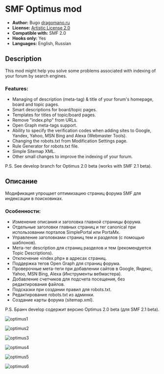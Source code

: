 # SMF Optimus mod
* **Author:** Bugo [dragomano.ru](http://dragomano.ru)
* **License:** [Artistic License 2.0](http://opensource.org/licenses/artistic-license-2.0)
* **Compatible with:** SMF 2.0
* **Hooks only:** Yes
* **Languages:** English, Russian

## Description
This mod might help you solve some problems associated with indexing of your forum by search engines.

### Features:
* Managing of description (meta-tag) & title of your forum's homepage, board and topic pages.
* Smart descriptions for board/topic pages.
* Templates for titles of topic/board pages.
* Remove "index.php" from URLs.
* Open Graph meta-tags support.
* Ability to specify the verification codes when adding sites to Google, Yandex, Yahoo, MSN Bing and Alexa (Webmaster Tools).
* Changing the robots.txt from Modification Settings page.
* Rule Generator for robots.txt file.
* Simple Sitemap XML.
* Other small changes to improve the indexing of your forum.

P.S. See develop branch for Optimus 2.0 beta (works with SMF 2.1 beta).

## Описание
Модификация упрощает оптимизацию страниц форума SMF для индексации в поисковиках.

### Особенности:
* Изменение описания и заголовка главной страницы форума.
* Отдельные заголовки главных страниц и тег canonical при использовании порталов SimplePortal или PortaMx.
* Управление заголовками страниц тем и разделов (с помощью шаблонов).
* Мета-тег description для страниц разделов и тем (рекомендуется Topic Descriptions).
* Отключение «index.php» в адресах страниц.
* Поддержка тегов Open Graph для страниц форума.
* Проверочные мета-теги при добавлении сайтов в Google, Яндекс, Yahoo, MSN Bing, Alexa (Инструменты вебмастера).
* Добавление счетчиков для подсчета посещения, без редактирования файлов.
* Подсказки при создании правил для robots.txt.
* Редактирование robots.txt из админки.
* Создание карты форума (sitemap.xml).

P.S. Бранч develop содержит версию Optimus 2.0 beta (для SMF 2.1 beta).

![optimus1](https://cloud.githubusercontent.com/assets/1187218/23969000/59367228-09de-11e7-8995-6ff5be2a604c.png)

![optimus2](https://cloud.githubusercontent.com/assets/1187218/23969002/59386dee-09de-11e7-8ed6-0b7eaddb1654.png)

![optimus3](https://cloud.githubusercontent.com/assets/1187218/23969003/59395e02-09de-11e7-84ff-711e7352209e.png)

![optimus4](https://cloud.githubusercontent.com/assets/1187218/23968999/59362250-09de-11e7-8efc-c70feb845165.png)

![optimus5](https://cloud.githubusercontent.com/assets/1187218/23968998/5936264c-09de-11e7-8620-c99dfe158d69.png)

![optimus6](https://cloud.githubusercontent.com/assets/1187218/23969001/5936a194-09de-11e7-8ce9-049e8cf70c32.png)
